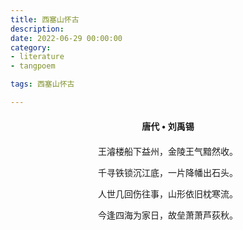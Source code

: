 ```yaml
---
title: 西塞山怀古
description:
date: 2022-06-29 00:00:00
category:
- literature
- tangpoem

tags: 西塞山怀古

---
```


<div id="poem-author">
唐代 • 刘禹锡
</div>
<div id="poem-body">
<p class="poem-paragraph">王濬楼船下益州，金陵王气黯然收。</p>
<p class="poem-paragraph">千寻铁锁沉江底，一片降幡出石头。</p>
<p class="poem-paragraph">人世几回伤往事，山形依旧枕寒流。</p>
<p class="poem-paragraph">今逢四海为家日，故垒萧萧芦荻秋。</p>

</div>

<style>

#poem-author {
    width: 100%;
    text-align: center;
    margin: 20px 0;
    font-weight: bold;
}
#poem-body {
    width: 100%;
    text-align: center;
}
.poem-paragraph {
    font-family: "仿宋"
}

</style>